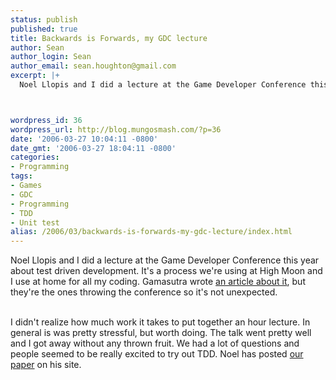 ```yaml
---
status: publish
published: true
title: Backwards is Forwards, my GDC lecture
author: Sean
author_login: Sean
author_email: sean.houghton@gmail.com
excerpt: |+
  Noel Llopis and I did a lecture at the Game Developer Conference this year about test driven development.  It's a process we're using at High Moon and I use at home for all my coding.  Gamasutra wrote <a href="http://www.gamasutra.com/features/20060322/duffy_01.shtml">an article about it</a>, but they're the ones throwing the conference so it's not unexpected.



wordpress_id: 36
wordpress_url: http://blog.mungosmash.com/?p=36
date: '2006-03-27 10:04:11 -0800'
date_gmt: '2006-03-27 18:04:11 -0800'
categories:
- Programming
tags:
- Games
- GDC
- Programming
- TDD
- Unit test
alias: /2006/03/backwards-is-forwards-my-gdc-lecture/index.html
---
```

Noel Llopis and I did a lecture at the Game Developer Conference this year about test driven development.  It's a process we're using at High Moon and I use at home for all my coding.  Gamasutra wrote <a href="http://www.gamasutra.com/features/20060322/duffy_01.shtml">an article about it</a>, but they're the ones throwing the conference so it's not unexpected.

<a id="more"></a><a id="more-36"></a><br />
I didn't realize how much work it takes to put together an hour lecture.  In general is was pretty stressful, but worth doing.  The talk went pretty well and I got away without any thrown fruit.  We had a lot of questions and people seemed to be really excited to try out TDD.  Noel has posted <a href="http://www.gamesfromwithin.com/articles/0603/000107.html">our paper</a> on his site.

